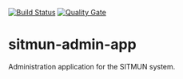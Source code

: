 [![Build Status](https://travis-ci.com/sitmun/sitmun-admin-app.svg?branch=main)](https://travis-ci.com/sitmun/sitmun-admin-app)
[![Quality Gate](https://sonarcloud.io/api/project_badges/measure?project=org.sitmun%3Asitmun-admin-app&metric=alert_status)](https://sonarcloud.io/dashboard?id=org.sitmun%3Asitmun-admin-app)


# sitmun-admin-app
Administration application for the SITMUN system.